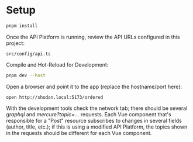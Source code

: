 # Setup
```sh
pnpm install
```

Once the API Platform is running, review the API URLs configured in this project:
```shell
src/config/api.ts
```
Compile and Hot-Reload for Development:
```sh
pnpm dev --host
```
Open a browser and point it to the app (replace the hostname/port here):
```shell
open http://shodan.local:5173/ordered
```
With the development tools check the network tab; there should be several _graphql_ and  _mercure?topic=..._ requests.
Each Vue component that's responsible for a "Post" resource subscribes to changes in several fields (author, title, etc.); if this is using a modified API Platform, the topics shown in the requests should be different for each Vue component.
